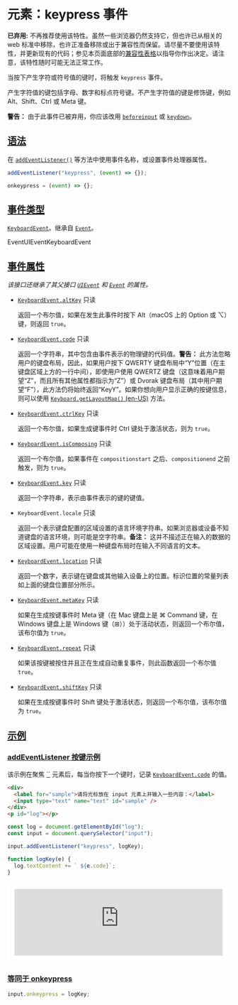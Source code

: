 # 元素：keypress 事件

**已弃用:** 不再推荐使用该特性。虽然一些浏览器仍然支持它，但也许已从相关的 web 标准中移除，也许正准备移除或出于兼容性而保留。请尽量不要使用该特性，并更新现有的代码；参见本页面底部的[兼容性表格](https://developer.mozilla.org/zh-CN/docs/Web/API/Element/keypress_event#浏览器兼容性)以指导你作出决定。请注意，该特性随时可能无法正常工作。

当按下产生字符或符号值的键时，将触发 `keypress` 事件。

产生字符值的键包括字母、数字和标点符号键。不产生字符值的键是修饰键，例如 Alt、Shift、Ctrl 或 Meta 键。

**警告：** 由于此事件已被弃用，你应该改用 [`beforeinput`](https://developer.mozilla.org/zh-CN/docs/Web/API/HTMLElement/beforeinput_event) 或 [`keydown`](https://developer.mozilla.org/zh-CN/docs/Web/API/Element/keydown_event)。

## [语法](https://developer.mozilla.org/zh-CN/docs/Web/API/Element/keypress_event#语法)

在 [`addEventListener()`](https://developer.mozilla.org/zh-CN/docs/Web/API/EventTarget/addEventListener) 等方法中使用事件名称，或设置事件处理器属性。

```js
addEventListener("keypress", (event) => {});

onkeypress = (event) => {};
```

## [事件类型](https://developer.mozilla.org/zh-CN/docs/Web/API/Element/keypress_event#事件类型)

[`KeyboardEvent`](https://developer.mozilla.org/zh-CN/docs/Web/API/KeyboardEvent)。继承自 [`Event`](https://developer.mozilla.org/zh-CN/docs/Web/API/Event)。

EventUIEventKeyboardEvent

## [事件属性](https://developer.mozilla.org/zh-CN/docs/Web/API/Element/keypress_event#事件属性)

*该接口还继承了其父接口 [`UIEvent`](https://developer.mozilla.org/zh-CN/docs/Web/API/UIEvent) 和 [`Event`](https://developer.mozilla.org/zh-CN/docs/Web/API/Event) 的属性。*

-   [`KeyboardEvent.altKey`](https://developer.mozilla.org/zh-CN/docs/Web/API/KeyboardEvent/altKey) 只读

    返回一个布尔值，如果在发生此事件时按下 Alt（macOS 上的 Option 或 ⌥）键，则返回 `true`。

-   [`KeyboardEvent.code`](https://developer.mozilla.org/zh-CN/docs/Web/API/KeyboardEvent/code) 只读

    返回一个字符串，其中包含由事件表示的物理键的代码值。**警告：** 此方法忽略用户的键盘布局，因此，如果用户按下 QWERTY 键盘布局中“Y”位置（在主键盘区域上方的一行中间），即使用户使用 QWERTZ 键盘（这意味着用户期望“Z”，而且所有其他属性都指示为“Z”）或 Dvorak 键盘布局（其中用户期望“F”），此方法仍将始终返回“KeyY”。如果你想向用户显示正确的按键信息，则可以使用 [`Keyboard.getLayoutMap()` (en-US)](https://developer.mozilla.org/en-US/docs/Web/API/Keyboard/getLayoutMap) 方法。

-   [`KeyboardEvent.ctrlKey`](https://developer.mozilla.org/zh-CN/docs/Web/API/KeyboardEvent/ctrlKey) 只读

    返回一个布尔值，如果生成键事件时 Ctrl 键处于激活状态，则为 `true`。

-   [`KeyboardEvent.isComposing`](https://developer.mozilla.org/zh-CN/docs/Web/API/KeyboardEvent/isComposing) 只读

    返回一个布尔值，如果事件在 `compositionstart` 之后、`compositionend` 之前触发，则为 `true`。

-   [`KeyboardEvent.key`](https://developer.mozilla.org/zh-CN/docs/Web/API/KeyboardEvent/key) 只读

    返回一个字符串，表示由事件表示的键的键值。

-   `KeyboardEvent.locale` 只读

    返回一个表示键盘配置的区域设置的语言环境字符串。如果浏览器或设备不知道键盘的语言环境，则可能是空字符串。**备注：** 这并不描述正在输入的数据的区域设置。用户可能在使用一种键盘布局时在输入不同语言的文本。

-   [`KeyboardEvent.location`](https://developer.mozilla.org/zh-CN/docs/Web/API/KeyboardEvent/location) 只读

    返回一个数字，表示键在键盘或其他输入设备上的位置。标识位置的常量列表如上面的键盘位置部分所示。

-   [`KeyboardEvent.metaKey`](https://developer.mozilla.org/zh-CN/docs/Web/API/KeyboardEvent/metaKey) 只读

    如果在生成按键事件时 Meta 键（在 Mac 键盘上是 ⌘ Command 键，在 Windows 键盘上是 Windows 键（⊞））处于活动状态，则返回一个布尔值，该布尔值为 `true`。

-   [`KeyboardEvent.repeat`](https://developer.mozilla.org/zh-CN/docs/Web/API/KeyboardEvent/repeat) 只读

    如果该按键被按住并且正在生成自动重复事件，则此函数返回一个布尔值 `true`。

-   [`KeyboardEvent.shiftKey`](https://developer.mozilla.org/zh-CN/docs/Web/API/KeyboardEvent/shiftKey) 只读

    如果在生成按键事件时 Shift 键处于激活状态，则返回一个布尔值，该布尔值为 `true`。

## [示例](https://developer.mozilla.org/zh-CN/docs/Web/API/Element/keypress_event#示例)

### [addEventListener 按键示例](https://developer.mozilla.org/zh-CN/docs/Web/API/Element/keypress_event#addeventlistener_按键示例)

该示例在聚焦 [``](https://developer.mozilla.org/zh-CN/docs/Web/HTML/Element/input) 元素后，每当你按下一个键时，记录 [`KeyboardEvent.code`](https://developer.mozilla.org/zh-CN/docs/Web/API/KeyboardEvent/code) 的值。

```html
<div>
  <label for="sample">请将光标放在 input 元素上并输入一些内容：</label>
  <input type="text" name="text" id="sample" />
</div>
<p id="log"></p>
```

```js
const log = document.getElementById("log");
const input = document.querySelector("input");

input.addEventListener("keypress", logKey);

function logKey(e) {
  log.textContent += ` ${e.code}`;
}
```

<iframe class="sample-code-frame" title="示例 sample" id="frame_示例" src="https://live-samples.mdn.mozilla.net/zh-CN/docs/Web/API/Element/keypress_event/_sample_.%E7%A4%BA%E4%BE%8B.html" loading="lazy" style="box-sizing: content-box; border: 1px solid var(--border-primary); max-width: 100%; width: calc((100% - 2rem) - 2px); background: rgb(255, 255, 255); border-radius: var(--elem-radius); padding: 1rem;"></iframe>

### [等同于 onkeypress](https://developer.mozilla.org/zh-CN/docs/Web/API/Element/keypress_event#等同于_onkeypress)

```js
input.onkeypress = logKey;
```